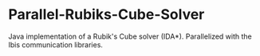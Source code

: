 # Parallel-Rubiks-Cube-Solver
Java implementation of a Rubik's Cube solver (IDA*). Parallelized with the Ibis communication libraries.
